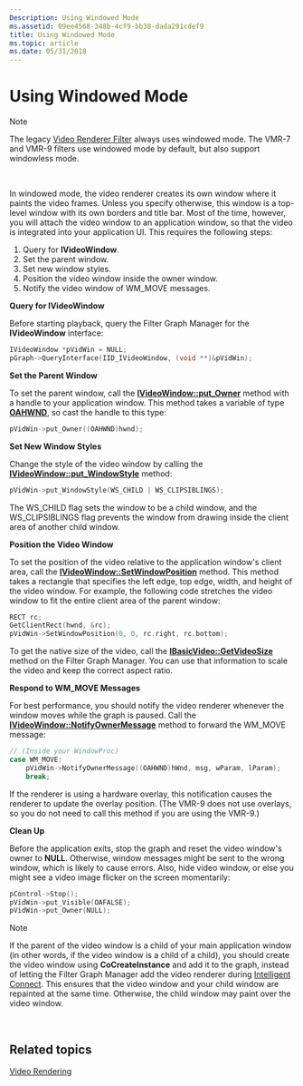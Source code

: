 ```yaml
---
Description: Using Windowed Mode
ms.assetid: 09ee4568-348b-4cf9-bb38-dada291cdef9
title: Using Windowed Mode
ms.topic: article
ms.date: 05/31/2018
---
```


# Using Windowed Mode

> [!Note]  
> The legacy [Video Renderer Filter](video-renderer-filter.md) always uses windowed mode. The VMR-7 and VMR-9 filters use windowed mode by default, but also support windowless mode.

 

In windowed mode, the video renderer creates its own window where it paints the video frames. Unless you specify otherwise, this window is a top-level window with its own borders and title bar. Most of the time, however, you will attach the video window to an application window, so that the video is integrated into your application UI. This requires the following steps:

1.  Query for **IVideoWindow**.
2.  Set the parent window.
3.  Set new window styles.
4.  Position the video window inside the owner window.
5.  Notify the video window of WM\_MOVE messages.

**Query for IVideoWindow**

Before starting playback, query the Filter Graph Manager for the **IVideoWindow** interface:


```C++
IVideoWindow *pVidWin = NULL;
pGraph->QueryInterface(IID_IVideoWindow, (void **)&pVidWin);
```



**Set the Parent Window**

To set the parent window, call the [**IVideoWindow::put\_Owner**](/windows/desktop/api/Control/nf-control-ivideowindow-put_owner) method with a handle to your application window. This method takes a variable of type [**OAHWND**](oahwnd.md), so cast the handle to this type:


```C++
pVidWin->put_Owner((OAHWND)hwnd);
```



**Set New Window Styles**

Change the style of the video window by calling the [**IVideoWindow::put\_WindowStyle**](/windows/desktop/api/Control/nf-control-ivideowindow-put_windowstyle) method:


```C++
pVidWin->put_WindowStyle(WS_CHILD | WS_CLIPSIBLINGS);
```



The WS\_CHILD flag sets the window to be a child window, and the WS\_CLIPSIBLINGS flag prevents the window from drawing inside the client area of another child window.

**Position the Video Window**

To set the position of the video relative to the application window's client area, call the [**IVideoWindow::SetWindowPosition**](/windows/desktop/api/Control/nf-control-ivideowindow-setwindowposition) method. This method takes a rectangle that specifies the left edge, top edge, width, and height of the video window. For example, the following code stretches the video window to fit the entire client area of the parent window:


```C++
RECT rc;
GetClientRect(hwnd, &rc);
pVidWin->SetWindowPosition(0, 0, rc.right, rc.bottom);
```



To get the native size of the video, call the [**IBasicVideo::GetVideoSize**](/windows/desktop/api/Control/nf-control-ibasicvideo-getvideosize) method on the Filter Graph Manager. You can use that information to scale the video and keep the correct aspect ratio.

**Respond to WM\_MOVE Messages**

For best performance, you should notify the video renderer whenever the window moves while the graph is paused. Call the [**IVideoWindow::NotifyOwnerMessage**](/windows/desktop/api/Control/nf-control-ivideowindow-notifyownermessage) method to forward the WM\_MOVE message:


```C++
// (Inside your WindowProc)
case WM_MOVE:
    pVidWin->NotifyOwnerMessage((OAHWND)hWnd, msg, wParam, lParam);
    break;
```



If the renderer is using a hardware overlay, this notification causes the renderer to update the overlay position. (The VMR-9 does not use overlays, so you do not need to call this method if you are using the VMR-9.)

**Clean Up**

Before the application exits, stop the graph and reset the video window's owner to **NULL**. Otherwise, window messages might be sent to the wrong window, which is likely to cause errors. Also, hide video window, or else you might see a video image flicker on the screen momentarily:


```C++
pControl->Stop(); 
pVidWin->put_Visible(OAFALSE);
pVidWin->put_Owner(NULL);  
```



> [!Note]  
> If the parent of the video window is a child of your main application window (in other words, if the video window is a child of a child), you should create the video window using **CoCreateInstance** and add it to the graph, instead of letting the Filter Graph Manager add the video renderer during [Intelligent Connect](intelligent-connect.md). This ensures that the video window and your child window are repainted at the same time. Otherwise, the child window may paint over the video window.

 

## Related topics

<dl> <dt>

[Video Rendering](video-rendering.md)
</dt> </dl>

 

 




